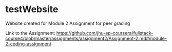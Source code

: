 # testWebsite
Website created for Module 2 Assignment for peer grading

Link to the Assignment: https://github.com/jhu-ep-coursera/fullstack-course4/blob/master/assignments/assignment2/Assignment-2.md#module-2-coding-assignment


